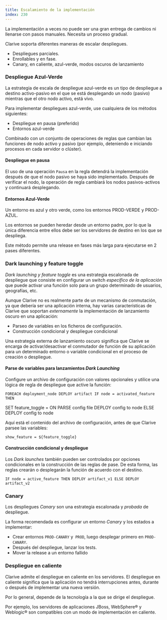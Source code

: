 ```yaml
---
title: Escalamiento de la implementación
index: 230
---
```


La implementación a veces no puede ser una gran entrega de cambios ni llenarse
con pasos manuales. Necesita un proceso gradual.

Clarive soporta diferentes maneras de escalar despliegues.

- Despliegues parciales.
- Enrollables y en fase.
- Canary, en caliente, azul-verde, modos oscuros de lanzamiento

### Despliegue Azul-Verde

La estrategia de escala de despliegue azul-verde es un tipo de despliegue a
destino activo-pasivo en el que se está desplegando un nodo (pasivo) mientras
que el otro nodo activo, está vivo.

Para implementar despliegues azul-verde, use cualquiera de los métodos
siguientes:

- Despliegue en pausa (preferido)
- Entornos azul-verde

Combinado con un conjunto de operaciones de reglas que cambian las funciones de
nodo activo y pasivo (por ejemplo, deteniendo e iniciando procesos en cada
servidor o clúster).

#### Despliegue en pausa

El uso de una operación `Pausa` en la regla detendrá la implementación después
de que el nodo pasivo se haya sido implementado. Después de verificar el nodo,
la operación de regla cambiará los nodos pasivos-activos y continuará
desplegando.

#### Entornos Azul-Verde

Un entorno es azul y otro verde, como los entornos PROD-VERDE y PROD-AZUL.

Los entornos se pueden heredar desde un entorno padre, por lo que la única
diferencia entre ellos debe ser los servidores de destino en los que se
despliega.

Este método permite una release en fases más larga para ejecutarse en 2 pases
diferentes.


### Dark launching y feature toggle

*Dark launching y feature toggle* es una estrategia escalonada de despliegue
que consiste en configurar un switch *específico de la aplicación* que puede
activar una función solo para un grupo determinado de usuarios, geografías,
etc.

Aunque Clarive no es realmente parte de un mecanismo de conmutación, ya que
debería ser una aplicación interna, hay varias características de Clarive que
soportan *externamente* la implementación de lanzamiento oscuro en una
aplicación:

- Parseo de variables en los ficheros de configuración.
- Construcción condicional y despliegue condicional

Una estrategia externa de lanzamiento oscuro significa que Clarive se encarga
de activar/desactivar el conmutador de función de su aplicación para un
determinado entorno o variable condicional en el proceso de creación o
despliegue.

#### Parse de variables para lanzamientos *Dark Launching*

Configure un archivo de configuración con valores opcionales y utilice una
lógica de regla de despliegue que active la función:

    FOREACH deployment_node DEPLOY artifact IF node = activated_feature THEN
SET feature_toggle = ON PARSE config file DEPLOY config to node ELSE DEPLOY
config to node

Aquí está el contenido del archivo de configuración, antes de que Clarive
parsee las variables:

    show_feature = ${feature_toggle}


#### Construcción condicional y despliegue

Los *Dark launches* también pueden ser controlados por opciones condicionales
en la construcción de las reglas de pase. De esta forma, las reglas crearán o
desplegarán la función de acuerdo con el destino.

    IF node = active_feature THEN DEPLOY artifact_v1 ELSE DEPLOY artifact_v2

### Canary

Los despliegues *Canary* son una estrategia escalonada y *probada* de
despliegue.

La forma recomendada es configurar un entorno *Canary* y los estados a
implementar:

- Crear entornos `PROD-CANARY` y` PROD`, luego desplegar primero en
  `PROD-CANARY`.
- Después del despliegue, lanzar los tests.
- Mover la release a un entorno fallido

### Despliegue en caliente


Clarive admite el despliegue en caliente en los servidores. El despliegue en
caliente significa que la aplicación no tendrá interrupciones antes, durante o
después de implementar una nueva versión.

Por lo general, depende de la tecnología a la que se dirige el despliegue.

Por ejemplo, los servidores de aplicaciones JBoss, WebSphere® y Weblogic® son
compatibles con un modo de implementación en caliente.
